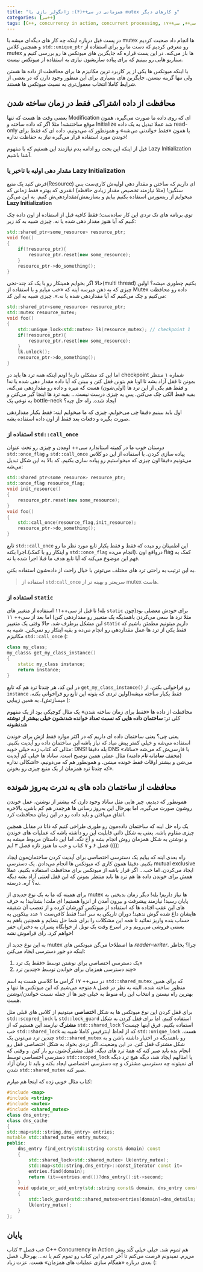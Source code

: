 ```yaml
---
title: "همزمانی در سی++(۴): ژانگولر بازی با mutex و کارهای دیگر"
categories: [سی++]
tags: [C++, concurrency in action, concurrent processing, موازی کاری, همزمانی, سی++, سی++۱۷, shared data, mutex, "std::mutex", میوتکس, "Dead Lock", ددلاک, "std::lock", "std::scoped_lock", thread, multithread, multi thread, multi threading, "std::unique_lock", چند نخی, برنامه نویسی چند نخی]
---
```




در پست قبل درباره اینکه چه کار های دیگه‌ای میشه با mutex ها انجام داد صحبت کردیم و همچنین کلاس `std::unique_ptr` رو معرفی کردیم که دست ما رو برای استفاده از mutex ها باز می‌کنه. در این پست قراره که جایگزین های میوتکس ها رو بررسی کنیم و سناریو هایی رو ببینیم که برای پیاده سازیشون نیازی به استفاده از میوتکس نیست.

با اینکه میوتکس ها یکی از پر کاربرد ترین مکانیزم ها برای محافظت از داده ها هستن ولی تنها گزینه نیستن. جایگزین های بسیاری برای این منظور وجود دارن که در بعضی از شرایط کاملا انتخاب معقول‌تری به نسبت میوتکس ها هستند.

## محافظت از داده اشتراکی فقط در زمان ساخته شدن

بعضی وقت ها هست که تنها Modification ای که روی داده ما صورت می‌گیره، همون موقع ساختنشه! مثلا اگر که داده ساخته و Initialize شد عملا تبدیل به یک داده read-only یا همون «فقط خواندنی می‌شه» و  همونطور که می‌دونیم، داده ای که فقط برای خوندن مورد استفاده قرار می‌گیره نیاز به حفاظت نداره!

قبل از اینکه این بحث رو ادامه بدم نیازمند این هستیم که با مفهوم Lazy Initialization آشنا باشیم.

### مقدار دهی اولیه با تاخیر یا Lazy Initialization

فرض کنید یک منبع(Resource) ای داریم که ساختن و مقدار دهی اولیه‌ش کاری‌ست بس سنگین! (مثلا نیازمند تخصیص مقدار زیادی حافظه) انقدری که بهتره فقط زمانی که میخوایم از ریسورس استفاده بکنیم بیایم و بسازیمش/مقداردهی‌ش کنیم. به این می‌گن **Lazy Initialization**

توی برنامه های تک تردی این کار ساده‌ست؛ فقط کافیه قبل از استفاده از اون داده چک کنیم که آیا هنوز مقدار دهی شده یا نه. چیزی شبیه به کد زیر:

```cpp
std::shared_ptr<some_resource> resource_ptr;
void foo()
{
	if(!resource_ptr){
		resource_ptr.reset(new some_resource);
	}
	resource_ptr->do_something();
}

```

حالا اگر بخوایم همینکار رو با یک کد چند-نخی(multi thread) بکنیم چطوری میشه؟‌ اولین چیزی که به ذهن میرسه اینه که «خب میایم و با استفاده از Mutex داده رو محافظت می‌کنیم و چک می‌کنیم که آیا مقداردهی شده یا نه.». چیزی شبیه به این کد:

```cpp
std::shared_ptr<some_resource> resource_ptr;
std::mutex resource_mutex;
void foo()
{
	std::unique_lock<std::mutex> lk(resource_mutex); // checkpoint 1
	if(!resource_ptr){
		resource_ptr.reset(new some_resource);
	}
	lk.unlock();
	resource_ptr->do_something();
}
```
اما این کد مشکلی داره! اونم اینکه همه ترد ها باید در checkpoint شماره ۱ منتظر بمونن تا قفل آزاد بشه تا اونا هم بتونن قفل کنن و ببینن که آیا داده مقدار دهی شده یا نه! و فقط هم یکی از این ترد ها (اولی‌شون) هست که میره و داده رو مقداردهی می‌کنه. بقیه فقط الکی چک می‌کنن. پس یه چیزی درست نیست... بقیه ترد ها اینجا گیر می‌کنن و به نوعی یک bottle-neck ایجاد شده. راه حل چیه؟ 

اول باید ببینیم دقیقا چی می‌خوایم. چیزی که ما میخوایم اینه: فقط یکبار مقداردهی صورت بگیره و دفعات بعد فقط از اون داده استفاده بشه.

### استفاده از `std::call_once` 
دوستان خوب ما در کمیته استاندارد سی++ اومدن و چیزی رو تحت عنوان `std::once_flag` و `std::call_once` پیاده سازی کردن. با استفاده از این دو کلاس می‌تونیم دقیقا اون چیزی که میخواستیم رو پیاده سازی بکنیم. کد بالا به این شکل تبدیل می‌شه:

```cpp
std::shared_ptr<some_resource> resource_ptr;
std::once_flag resource_flag;
void init_resource()
{
	resource_ptr.reset(new some_resource);
}
void foo()
{
	std::call_once(resource_flag,init_resource);
	resource_ptr->do_something();
}

```
تابع `std::call_once` این اطمینان رو میده که فقط و فقط یکبار تابع مورد نظر ما رو اجرا بکنه.(و اینکار رو با کمک `std::once_flag` انجام می‌ده). درواقع اون flag کمک به فهم این موضوع می‌کنه که آیا تابع هدف ما قبلا اجرا شده یا نه.

به این ترتیب به راحتی ترد های مختلف می‌تونن با خیال راحت از داده‌شون استفاده بکنن.

> استفاده از `std:call_once` سریعتر و بهینه تر از mutex هاست.

### استفاده از `static` 

بله! تا قبل از سی++۱۱ استفاده از متغییر های `static` برای خودش معضلی بود(چون مثلا ترد ها سعی می‌کردن باهمدیگه یک متغییر رو مقداردهی کنن)  اما بعد از سی++ ۱۱ این مشکل برطرف شد. حالا وقتی یک متغییر `static` داریم میتونیم مطمئن باشیم که فقط یکی از ترد ها عمل مقداردهی رو انجام می‌ده و بقیه اینکار رو نمی‌کنن. شبیه به مکانیزم `std::call_once` (:

```cpp
class my_class;
my_class& get_my_class_instance()
{
	static my_class instance;
	return instance;
}
```
در این کد، هر چندتا ترد هم که تابع `get_my_class_instance()‍` رو فراخوانی بکنن، از `instance` فقط یکبار ساخته میشه(اولین تردی که بتونه این تابع رو فراخوانی بکنه، میسازتش). به همین زیبایی (:

محافظت از داده ها «فقط برای زمان ساخته شدن» یک مثال کوچیکی بود از یک مفهوم کلی تر: **ساختمان داده هایی که نسبت تعداد خوانده شدنشون خیلی بیشتر از نوشته شدنشونه**

یعنی چی؟ یعنی ساختمان داده ای داریم که در اکثر موارد فقط ازش برای خوندن استفاده می‌شه و خیلی کمتر پیش میاد که نیاز باشه این ساختمان داده رو آپدیت بکنیم. مثالی که کتاب زده خیلی خوبه: DNS! بله دقیقا DNS یا فارسی‌ش که می‌شه «ساناد» (مخفف **سا**مانه **نا**م **د**امنه) مثال عملی همین توضیح است. ساناد ها خیلی کم آپدیت می‌شن و بیشتر اوقات فقط خونده میشن. و همونطور هم که می‌دونیم، «اشکالی نداره که چندتا ترد همزمان از یک منبع چیزی رو بخونن».

## محافظت از ساختمان داده های به ندرت به‌روز شونده

همونطور که دیدیم، چیز هایی مثل ساناد وجود دارن که بیشتر از نوشتن، عمل خوندن روشون صورت می‌گیره. اما بهرحال این به‌روز رسانی ها هرچقدر هم کم باشن، بالاخره اتفاق می‌افتن و باید داده رو در این زمان محافظت کرد.

یک راه حل اینه که ساختمان داده‌مون رو طوری طراحی کنیم که ذاتا در مقابل همچین چیزی مقاوم باشه. یعنی به شکل ذاتی قابلیت این رو داشته باشه که عملیات های خوندن و نوشتن به شکل همزمان روش انجام بشه و آخ نگه. اما این داستان مربوط میشه به فصل ۶ و ۷ کتاب و خب ما هنوز تازه فصل ۳ ایم ((((:

راه بعدی اینه که بیایم یک دسترسی اختصاصی برای آپدیت کردن ساختمان‌مون ایجاد بکنیم. دقیقا همون کاری که میوتکس ها انجام می‌دادن. یک دسترسی mutual exclusive ایجاد می‌کردن. اما خب... اگر قرار باشه از میوتکس برای محافظت استفاده بکنیم، عملا همش برای خوندن داده ها هم ترد ها باید منتظر بمونن که این قفل لعنتی آزاد بشه دیگه نه؟ آره. درسته.

برای همینه که ما به یک نوع جدیدی از mutex ها نیاز داریم! بله! دیگر زمان بدبختی به پایان رسید! نیازمند پیشرفت و بیرون آمدن از انزوا هستیم! ای ملت! بشتابید! به حرف های این عقب افتاده ها که استفاده از میوتکس کورشان کرده و از تعصب آن شقیقه هایشان داغ شده گوش ندهید! دوران تاریکی به سر آمد! فقط کافی‌ست ۱ عدد بیتکوین به حساب بنده واریز نمائید تا همه این مشکلات را برای شما حل بنمایم و همچنین باهم به بستنی فروشی می‌رویم و در اسرع وقت یک تونل از خوابگاه پسران به دختران حفر خواهم کرد. رای فراموش نشه!

به این نوع جدید از mutex ها اصطلاحا می‌گن میوتکس های *reader-writer*. چرا؟‌ بخاطر اینکه دو جور دسترسی ایجاد می‌کنن:

1. یک دسترسی اختصاصی برای نوشتن توسط «فقط یک ترد»
2. چند دسترسی همزمان برای خواندن توسط «چندین ترد» 

 در سی++ ۱۷ گرامی ما کلاسی هست به اسم `std::shared_mutex` که برای همین منظور ساخته شده. البته به نظر در فصل ۸ متوجه می‌شیم که این میوتکس ها تنها و بهترین راه نیستن و انتخاب این راه منوط به خیلی چیز ها از جمله نسبت خواندن/نوشتن هست.

برای قفل کردن این نوع میوتکس ها به شکل **اختصاصی** میتونیم از کلاس های قبلی مثل `std::scopred_lock` یا `std::lock_guard`  استفاده کنیم. اما برای قفل کردن به شکل **مشترک** نیازمند این هستیم که از `std::shared_lock` استفاده بکنیم. فرق اینها چیست؟ خب `std::shared_lock` که از لحاظ اینترفیس کاملا شبیه به `std::unique_lock` هست. چندین ترد می‌تونن یک `std::shared_mutex` رو باهمدیگه در اختیار داشته باشن و به شکل مشترک قفل کنن. در این وضعیت، اگر تردی بخواد به شکل اختصاصی قفل رو انجام بده باید صبر کنه که همهٔ ترد های دیگه، قفل مشترک‌شون رو باز کنن. و وقتی که دسترسی اختصاصی توسط `std::scoped_lock` یا امثالهم ایجاد شد، دیگه هیچ ترد دیگه ای نمیتونه چه دسترسی مشترک و چه دسترسی اختصاصی ایجاد بکنه و باید تا زمان آزاد شدن `std::shared_mutex` صبر کنه.

کتاب مثال خوبی زده که اینجا هم میارم:

```cpp
#include <map>
#include <string>
#include <mutex>
#include <shared_mutex>
class dns_entry;
class dns_cache
{
std::map<std::string,dns_entry> entries;
mutable std::shared_mutex entry_mutex;
public:
	dns_entry find_entry(std::string const& domain) const
	{
		std::shared_lock<std::shared_mutex> lk(entry_mutex);
		std::map<std::string,dns_entry>::const_iterator const it=
		entries.find(domain);
		return (it==entries.end())?dns_entry():it->second;
	}
	void update_or_add_entry(std::string const& domain, dns_entry const& dns_details)
	{
		std::lock_guard<std::shared_mutex>entries[domain]=dns_details;
		lk(entry_mutex);
	}
};
```

## پایان

خب فصل ۳ کتاب C++ Concurrency in Action هم تموم شد. خیلی خیلی کُند پیش می‌رم. نمیدونم فرصت می‌کنم تا آخر عمرم این کتاب رو تموم کنم یا نه... بهرحال، فصل بعدی درباره «همگام سازی عملیات های همزمان» هست. عزت زیاد (:
